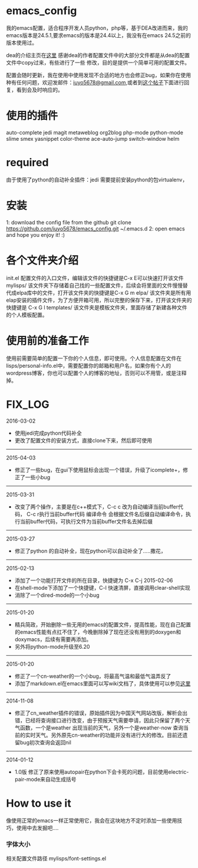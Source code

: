 emacs_config
============

我的emacs配置，适合程序开发人员python，php等，基于DEA改进而来，我的emacs版本是24.5.1,要求emacs的版本是24.4以上，我没有在emacs 24.5之前的版本使用过。

dea的介绍主页在[这里](http://emacser.com/dea.htm)  感谢dea的作者配置文件中的大部分文件都是从dea的配置文件中copy过来，有些进行了一些
修改，目的是提供一个简单可用的配置文件。

配置会随时更新，我在使用中使用发现不合适的地方也会修正bug，如果你在使用种有任何问题，欢迎发邮件：iuyo5678@gmail.com,或者到[这个帖子](http://zghhome.com/?p=166)下面进行回复，看到会及时响应的。



使用的插件
============
auto-complete
jedi
magit
metaweblog
org2blog
php-mode
python-mode
slime
smex
yasnippet
color-theme
ace-auto-jump
switch-window
helm

required
============
由于使用了python的自动补全插件：jedi 需要提前安装python的包virtualenv，

安装
============
1: download the config file from the github
  git clone https://github.com/iuyo5678/emacs_config.git  ~/.emacs.d
2: open emacs and hope you enjoy it! :)

各个文件夹介绍
===========
init.el    配置文件的入口文件，编辑该文件的快捷键是C-x E可以快速打开该文件
mylisps/   该文件夹下存储着自己找的一些配置文件，后续会将里面的文件慢慢替代成elpa库中的文件，打开该文件夹的快捷键是C-x G m
elpa/      该文件夹是所有用elap安装的插件文件，为了方便开箱可用，所以完整的保存下来，打开该文件夹的快捷键是 C-x G l
templates/ 该文件夹是模板文件夹，里面存储了新建各种文件的个人模板配置。

使用前的准备工作
=============
使用前需要简单的配置一下你的个人信息，即可使用。个人信息配置在文件在lisps/personal-info.el中，需要配置你的邮箱和用户名，如果你有个人的wordpress博客，你也可以配置个人的博客的地址，否则可以不用管，或是注释掉。


FIX_LOG
============
2016-03-02
* 使用jedi完成python代码补全
* 更改了配置文件的安装方式，直接clone下来，然后即可使用

-------------------------------------------------------------------------------

2015-04-03
* 修正了一些bug，在gui下使用鼠标会出现一个错误，升级了icomplete+，修正了一些小bug

-------------------------------------------------------------------------------
2015-03-31
* 改变了两个操作，主要是在c++模式下，C-c c 改为自动编译当前buffer代码， C-c r执行当前buffer代码
 编译命令 会根据文件名后缀自动编译命令，执行当前buffer代码，可执行文件为当前buffer文件名去掉后缀

-------------------------------------------------------------------------------
2015-03-27
* 修正了python 的自动补全，现在python可以自动补全了.....撒花，

-------------------------------------------------------------------------------

2015-02-13
* 添加了一个功能打开文件的所在目录，快捷键为 C-x C-j
2015-02-06
* 在shell-mode下添加了一个快捷键，C-l 快速清屏，直接调用clear-shell实现
* 消除了一个dired-mode的一个小bug

-------------------------------------------------------------------------------

2015-01-20
* 精兵简政，开始删除一些无用的emacs的配置文件，提高性能，现在自己配置的emacs性能有点扛不住了，今晚删除掉了现在还没有用到的doxygen和doxymacs，后续有需要再添加。
* 另外将python-mode升级至6.20

-------------------------------------------------------------------------------

2015-01-20
* 修正了一个cn-weather的一个小bug，将最高气温和最低气温弄反了
* 添加了markdown.el在emacs里面可以写wiki文档了，具体使用可以参见[这里](http://wowubuntu.com/markdown/)

-------------------------------------------------------------------------------

2014-11-08
* 修正了cn_weather插件的错误，原始插件因为中国天气网站改版，解析会出错，已经将查询接口进行改变，由于预报天气需要申请，因此只保留了两个天气函数，一个是weather 出现当前的天气，另外一个是weather-now 查询当前的实时天气。另外原先cn-weather的功能并没有进行大的修改。目前还遗留bug初次查询会返回nil

-------------------------------------------------------------------------------

2014-01-12
* 1.0版  修正了原来使用autopair在python下会卡死的问题，目前使用electric-pair-mode来自动生成括号

How to use it
============
像使用正常的emacs一样正常使用它，我会在这块地方不定时添加一些使用技巧，使用中去发掘吧....

### 字体大小
相关配置文件路径 mylisps/font-settings.el

